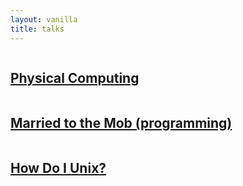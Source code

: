 ```yaml
---
layout: vanilla
title: talks
---
```

<div class="container">
	<div class="row">
		<div class="four columns" role="main">
			<article class="post">
				<a href="https://www.slideshare.net/deejaygraham/physical-computing-91152232">
				<h2>Physical Computing</2>
				</a>		
			</article>
		</div>
		<div class="four columns" role="main">
			<article class="post">
				<a href="https://www.slideshare.net/deejaygraham/married-to-the-mob-programming">
				<h2>Married to the Mob (programming)</2>
				</a>		
			</article>
		</div>
		<div class="four columns" role="main">
			<article class="post">
				<a href="https://www.slideshare.net/deejaygraham/how-do-i-unix">
				<h2>How Do I Unix?</2>
				</a>		
			</article>
		</div>
	</div>
</div>	



